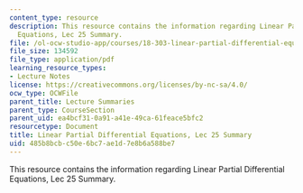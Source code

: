 ```yaml
---
content_type: resource
description: This resource contains the information regarding Linear Partial Differential
  Equations, Lec 25 Summary.
file: /ol-ocw-studio-app/courses/18-303-linear-partial-differential-equations-analysis-and-numerics-fall-2014/485b8bcbc50e6bc7ae1d7e8b6a588be7_MIT18_303F14_Lecture25.pdf
file_size: 134592
file_type: application/pdf
learning_resource_types:
- Lecture Notes
license: https://creativecommons.org/licenses/by-nc-sa/4.0/
ocw_type: OCWFile
parent_title: Lecture Summaries
parent_type: CourseSection
parent_uid: ea4bcf31-0a91-a41e-49ca-61feace5bfc2
resourcetype: Document
title: Linear Partial Differential Equations, Lec 25 Summary
uid: 485b8bcb-c50e-6bc7-ae1d-7e8b6a588be7
---
```

This resource contains the information regarding Linear Partial Differential Equations, Lec 25 Summary.